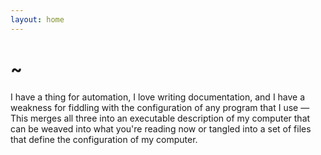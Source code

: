 ```yaml
---
layout: home
---
```


# ~

I have a thing for automation, I love writing documentation, and I have a weakness for fiddling with the configuration of any program that I use — This merges all three into an executable description of my computer that can be weaved into what you're reading now or tangled into a set of files that define the configuration of my computer.
